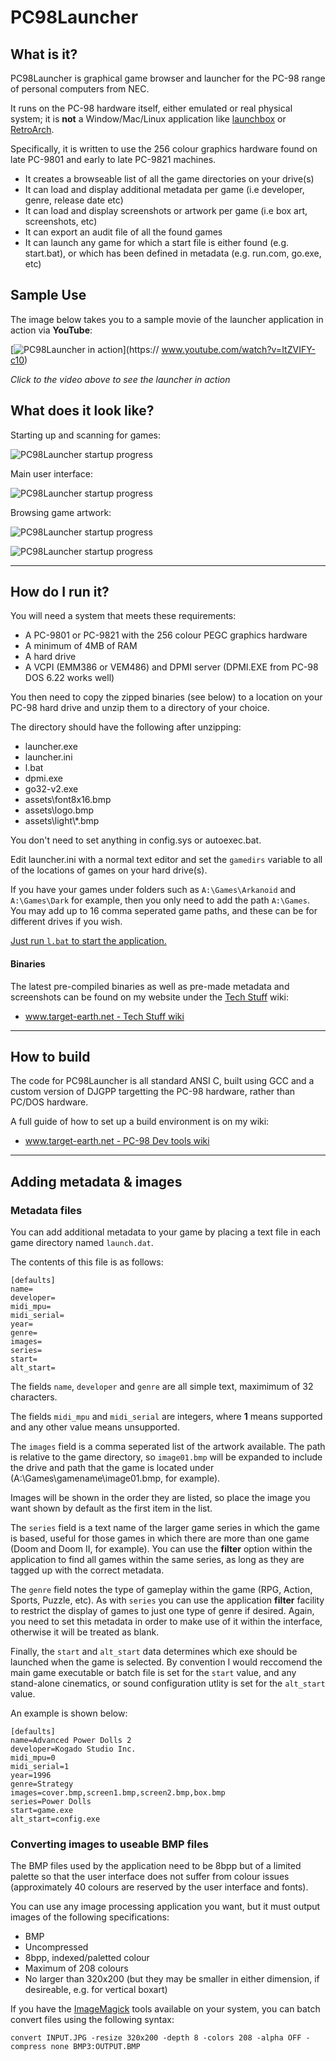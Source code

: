 # PC98Launcher

## What is it?

PC98Launcher is graphical game browser and launcher for the PC-98 range of personal computers from NEC.

It runs on the PC-98 hardware itself, either emulated or real physical system; it is __not__ a Window/Mac/Linux application like [launchbox](https://www.launchbox-app.com/) or [RetroArch](https://github.com/libretro/RetroArch).

Specifically, it is written to use the 256 colour graphics hardware found on late PC-9801 and early to late PC-9821 machines.

   * It creates a browseable list of all the game directories on your drive(s)
   * It can load and display additional metadata per game (i.e developer, genre, release date etc)
   * It can load and display screenshots or artwork per game (i.e box art, screenshots, etc)
   * It can export an audit file of all the found games
   * It can launch any game for which a start file is either found (e.g. start.bat), or which has been defined in metadata (e.g. run.com, go.exe, etc)

## Sample Use

The image below takes you to a sample movie of the launcher application in action via **YouTube**:

[![PC98Launcher in action](http://img.youtube.com/vi/ItZVIFY-c10/0.jpg)](https://
www.youtube.com/watch?v=ItZVIFY-c10)

*Click to the video above to see the launcher in action*

## What does it look like?

Starting up and scanning for games:

![PC98Launcher startup progress](git/git_what_1.png)

Main user interface:

![PC98Launcher startup progress](git/git_what_2.png)

Browsing game artwork:

![PC98Launcher startup progress](git/git_what_3.png)

![PC98Launcher startup progress](git/git_what_4.png)

----

## How do I run it?

You will need a system that meets these requirements:

   * A PC-9801 or PC-9821 with the 256 colour PEGC graphics hardware
   * A minimum of 4MB of RAM
   * A hard drive
   * A VCPI (EMM386 or VEM486) and DPMI server (DPMI.EXE from PC-98 DOS 6.22 works well)

You then need to copy the zipped binaries (see below) to a location on your PC-98 hard drive and unzip them to a directory of your choice.

The directory should have the following after unzipping:

   * launcher.exe
   * launcher.ini
   * l.bat
   * dpmi.exe
   * go32-v2.exe
   * assets\font8x16.bmp
   * assets\logo.bmp
   * assets\light\\*.bmp

You don't need to set anything in config.sys or autoexec.bat.

Edit launcher.ini with a normal text editor and set the `gamedirs` variable to all of the locations of games on your hard drive(s).

If you have your games under folders such as `A:\Games\Arkanoid` and `A:\Games\Dark` for example, then you only need to add the path `A:\Games`. You may add up to 16 comma seperated game paths, and these can be for different drives if you wish.

<u>Just run `l.bat` to start the application.</u>


#### Binaries

The latest pre-compiled binaries as well as pre-made metadata and screenshots can be found on my website under the [Tech Stuff](https://www.target-earth.net/wiki/doku.php?id=blog:tech#retro_computing_gaming) wiki:

   * [www.target-earth.net - Tech Stuff wiki](https://www.target-earth.net/wiki/doku.php?id=blog:tech)

----

## How to build

The code for PC98Launcher is all standard ANSI C, built using GCC and a custom version of DJGPP targetting the PC-98 hardware, rather than PC/DOS hardware.

A full guide of how to set up a build environment is on my wiki:

   * [www.target-earth.net - PC-98 Dev tools wiki](https://www.target-earth.net/wiki/doku.php?id=blog:pc98_devtools)


----

## Adding metadata & images


### Metadata files

You can add additional metadata to your game by placing a text file in each game directory named `launch.dat`.

The contents of this file is as follows:

```
[defaults]
name=
developer=
midi_mpu=
midi_serial=
year=
genre=
images=
series=
start=
alt_start=

```

The fields `name`, `developer` and `genre` are all simple text, maximimum of 32 characters.

The fields `midi_mpu` and `midi_serial` are integers, where __1__ means supported and any other value means unsupported.

The `images` field is a comma seperated list of the artwork available. The path is relative to the game directory, so `image01.bmp` will be expanded to include the drive and path that the game is located under (A:\Games\gamename\image01.bmp, for example).

Images will be shown in the order they are listed, so place the image you want shown by default as the first item in the list.

The `series` field is a text name of the larger game series in which the game is based, useful for those games in which there are more than one game (Doom and Doom II, for example). You can use the __filter__ option within the application to find all games within the same series, as long as they are tagged up with the correct metadata.

The `genre` field notes the type of gameplay within the game (RPG, Action, Sports, Puzzle, etc). As with `series` you can use the application __filter__ facility to restrict the display of games to just one type of genre if desired. Again, you need to set this metadata in order to make use of it within the interface, otherwise it will be treated as blank.

Finally, the `start` and `alt_start` data determines which exe should be launched when the game is selected. By convention I would reccomend the main game executable or batch file is set for the `start` value, and any stand-alone cinematics, or sound configuration utlity is set for the `alt_start` value.

An example is shown below:

```
[defaults]
name=Advanced Power Dolls 2
developer=Kogado Studio Inc.
midi_mpu=0
midi_serial=1
year=1996
genre=Strategy
images=cover.bmp,screen1.bmp,screen2.bmp,box.bmp
series=Power Dolls
start=game.exe
alt_start=config.exe
```


### Converting images to useable BMP files

The BMP files used by the application need to be 8bpp but of a limited palette so that the user interface does not suffer from colour issues (approximately 40 colours are reserved by the user interface and fonts).

You can use any image processing application you want, but it must output images of the following specifications:

   * BMP
   * Uncompressed
   * 8bpp, indexed/paletted colour
   * Maximum of 208 colours
   * No larger than 320x200 (but they may be smaller in either dimension, if desireable, e.g. for vertical boxart)


If you have the [ImageMagick](https://www.imagemagick.org/) tools available on your system, you can batch convert files using the following syntax:

```
convert INPUT.JPG -resize 320x200 -depth 8 -colors 208 -alpha OFF -compress none BMP3:OUTPUT.BMP
```